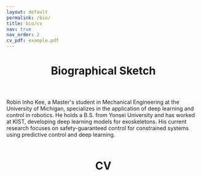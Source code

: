 ```yaml
---
layout: default
permalink: /bio/
title: bio/cv
nav: true
nav_order: 2
cv_pdf: example.pdf
---
```


<html>
    <div class="post">
        <header class="post-header">
        <h1 class="post-title">Biographical Sketch</h1>
        </header>
        <article>
        Robin Inho Kee, a Master's student in Mechanical Engineering at the University of Michigan, specializes in the application of deep learning and control in robotics. He holds a B.S. from Yonsei University and has worked at KIST, developing deep learning models for exoskeletons. His current research focuses on safety-guaranteed control for constrained systems using predictive control and deep learning.
        </article>
    </div>
    <br>
    <div class="post">
        <header class="post-header">
        <h1 class="post-title">CV</h1>
        </header>
        <object data="{{ page.cv_pdf | prepend: 'assets/pdf/' | relative_url }}#toolbar=1&navpanes=0" style="min-height:100vh;width:100%" type='application/pdf'/>
    </div>
</html>